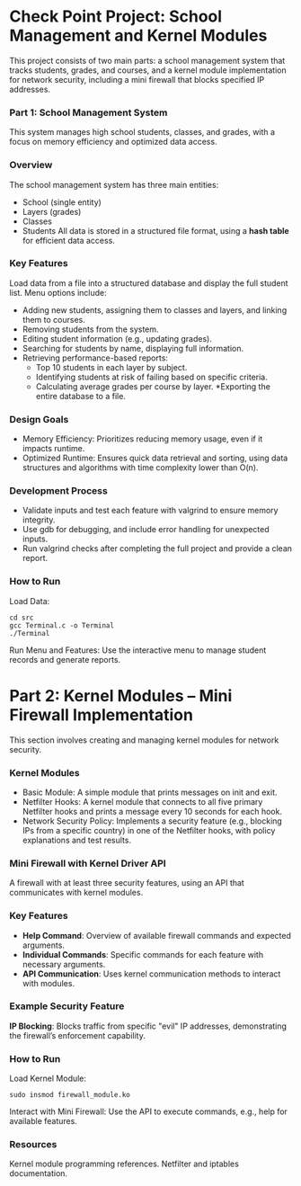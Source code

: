 # Check Point Project: School Management and Kernel Modules
This project consists of two main parts: a school management system that tracks students, grades, and courses, and a kernel module implementation for network security, including a mini firewall that blocks specified IP addresses.

### Part 1: School Management System
This system manages high school students, classes, and grades, with a focus on memory efficiency and optimized data access.

### Overview
The school management system has three main entities:
- School (single entity)
- Layers (grades)
- Classes
- Students
All data is stored in a structured file format, using a **hash table** for efficient data access.

### Key Features
Load data from a file into a structured database and display the full student list.
Menu options include:
* Adding new students, assigning them to classes and layers, and linking them to courses.
* Removing students from the system.
* Editing student information (e.g., updating grades).
* Searching for students by name, displaying full information.
* Retrieving performance-based reports:
  * Top 10 students in each layer by subject.
  * Identifying students at risk of failing based on specific criteria.
  * Calculating average grades per course by layer.
*Exporting the entire database to a file.
### Design Goals
- Memory Efficiency: Prioritizes reducing memory usage, even if it impacts runtime.
- Optimized Runtime: Ensures quick data retrieval and sorting, using data structures and algorithms with time complexity lower than O(n).
### Development Process
- Validate inputs and test each feature with valgrind to ensure memory integrity.
- Use gdb for debugging, and include error handling for unexpected inputs.
- Run valgrind checks after completing the full project and provide a clean report.
### How to Run
Load Data:
```
cd src
gcc Terminal.c -o Terminal
./Terminal
```
Run Menu and Features: Use the interactive menu to manage student records and generate reports.

# Part 2: Kernel Modules – Mini Firewall Implementation
This section involves creating and managing kernel modules for network security.

### Kernel Modules
- Basic Module:
  A simple module that prints messages on init and exit.
- Netfilter Hooks:
  A kernel module that connects to all five primary Netfilter hooks and prints a message every 10 seconds for each hook.
- Network Security Policy:
  Implements a security feature (e.g., blocking IPs from a specific country) in one of the Netfilter hooks, with policy explanations and test results.
### Mini Firewall with Kernel Driver API
A firewall with at least three security features, using an API that communicates with kernel modules.

### Key Features
- **Help Command**: Overview of available firewall commands and expected arguments.
- **Individual Commands**: Specific commands for each feature with necessary arguments.
- **API Communication**: Uses kernel communication methods to interact with modules.
### Example Security Feature
**IP Blocking**: Blocks traffic from specific "evil" IP addresses, demonstrating the firewall’s enforcement capability.
### How to Run
Load Kernel Module:
```
sudo insmod firewall_module.ko
```
Interact with Mini Firewall: Use the API to execute commands, e.g., help for available features.

### Resources
Kernel module programming references.
Netfilter and iptables documentation.

